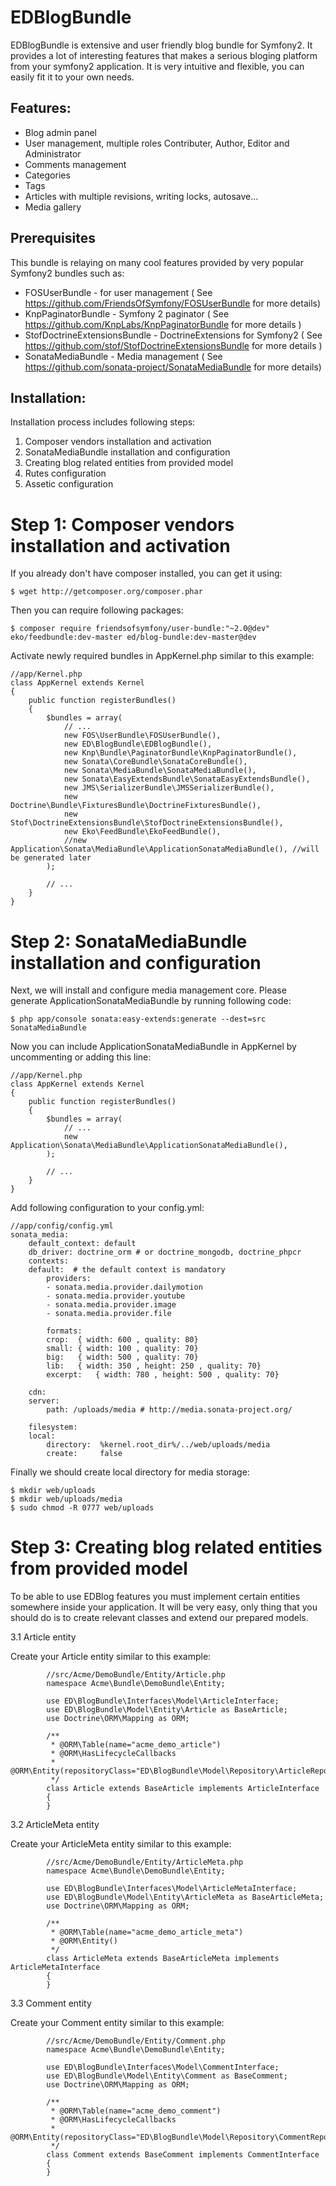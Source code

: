 EDBlogBundle
============

EDBlogBundle is extensive and user friendly blog bundle for Symfony2. It provides a lot of interesting features that makes a serious bloging platform from your symfony2 application. It is very intuitive and flexible, you can easily fit it to your own needs.

Features:
---------

* Blog admin panel
* User management, multiple roles Contributer, Author, Editor and Administrator
* Comments management
* Categories
* Tags
* Articles with multiple revisions, writing locks, autosave...
* Media gallery

Prerequisites
-------------

This bundle is relaying on many cool features provided by very popular Symfony2 bundles such as:
 * FOSUserBundle - for user management ( See https://github.com/FriendsOfSymfony/FOSUserBundle for more details)
 * KnpPaginatorBundle - Symfony 2 paginator ( See https://github.com/KnpLabs/KnpPaginatorBundle for more details )
 * StofDoctrineExtensionsBundle - DoctrineExtensions for Symfony2 ( See https://github.com/stof/StofDoctrineExtensionsBundle for more details )
 * SonataMediaBundle - Media management ( See https://github.com/sonata-project/SonataMediaBundle for more details)

Installation:
-------------

Installation process includes following steps:
 1. Composer vendors installation and activation
 2. SonataMediaBundle installation and configuration
 3. Creating blog related entities from provided model
 4. Rutes configuration
 5. Assetic configuration
 
Step 1: Composer vendors installation and activation
====================================================
If you already don't have composer installed, you can get it using:

    $ wget http://getcomposer.org/composer.phar

Then you can require following packages:
     
    $ composer require friendsofsymfony/user-bundle:"~2.0@dev" eko/feedbundle:dev-master ed/blog-bundle:dev-master@dev

Activate newly required bundles in AppKernel.php similar to this example:

    //app/Kernel.php
    class AppKernel extends Kernel
    {
        public function registerBundles()
        {
            $bundles = array(
                // ...
                new FOS\UserBundle\FOSUserBundle(),	
                new ED\BlogBundle\EDBlogBundle(),
                new Knp\Bundle\PaginatorBundle\KnpPaginatorBundle(),
                new Sonata\CoreBundle\SonataCoreBundle(),
                new Sonata\MediaBundle\SonataMediaBundle(),
                new Sonata\EasyExtendsBundle\SonataEasyExtendsBundle(),
                new JMS\SerializerBundle\JMSSerializerBundle(),
                new Doctrine\Bundle\FixturesBundle\DoctrineFixturesBundle(),
                new Stof\DoctrineExtensionsBundle\StofDoctrineExtensionsBundle(),
                new Eko\FeedBundle\EkoFeedBundle(),
                //new Application\Sonata\MediaBundle\ApplicationSonataMediaBundle(), //will be generated later	
            );

            // ...
        }
    }
    
Step 2: SonataMediaBundle installation and configuration
========================================================

Next, we will install and configure media management core. Please generate ApplicationSonataMediaBundle by running following code:
    
    $ php app/console sonata:easy-extends:generate --dest=src SonataMediaBundle
    
Now you can include ApplicationSonataMediaBundle in AppKernel by uncommenting or adding this line:

    //app/Kernel.php
    class AppKernel extends Kernel
    {
        public function registerBundles()
        {
            $bundles = array(
                // ...
		        new Application\Sonata\MediaBundle\ApplicationSonataMediaBundle(),	
		    );
            
            // ...
        }
    }
    
Add following configuration to your config.yml:

    //app/config/config.yml
    sonata_media:
        default_context: default
        db_driver: doctrine_orm # or doctrine_mongodb, doctrine_phpcr
        contexts:
        default:  # the default context is mandatory
            providers:
            - sonata.media.provider.dailymotion
            - sonata.media.provider.youtube
            - sonata.media.provider.image
            - sonata.media.provider.file

            formats:
            crop:  { width: 600 , quality: 80}
            small: { width: 100 , quality: 70}
            big:   { width: 500 , quality: 70}
            lib:   { width: 350 , height: 250 , quality: 70}
            excerpt:   { width: 780 , height: 500 , quality: 70}

        cdn:
        server:
            path: /uploads/media # http://media.sonata-project.org/

        filesystem:
        local:
            directory:  %kernel.root_dir%/../web/uploads/media
            create:     false
            
Finally we should create local directory for media storage:

    $ mkdir web/uploads
    $ mkdir web/uploads/media
    $ sudo chmod -R 0777 web/uploads
    
Step 3: Creating blog related entities from provided model
==========================================================

To be able to use EDBlog features you must implement certain entities somewhere inside your application. It will be very easy, only thing that you should do is to create relevant classes and extend our prepared models.

3.1 Article entity

Create your Article entity similar to this example:
     
            //src/Acme/DemoBundle/Entity/Article.php
            namespace Acme\Bundle\DemoBundle\Entity; 
            
            use ED\BlogBundle\Interfaces\Model\ArticleInterface;
            use ED\BlogBundle\Model\Entity\Article as BaseArticle;
            use Doctrine\ORM\Mapping as ORM;
        
            /**
             * @ORM\Table(name="acme_demo_article")
             * @ORM\HasLifecycleCallbacks
             * @ORM\Entity(repositoryClass="ED\BlogBundle\Model\Repository\ArticleRepository")
             */
            class Article extends BaseArticle implements ArticleInterface
            {
            }
        
3.2 ArticleMeta entity

Create your ArticleMeta entity similar to this example:
        
            //src/Acme/DemoBundle/Entity/ArticleMeta.php
            namespace Acme\Bundle\DemoBundle\Entity; 
            
            use ED\BlogBundle\Interfaces\Model\ArticleMetaInterface;
            use ED\BlogBundle\Model\Entity\ArticleMeta as BaseArticleMeta;
            use Doctrine\ORM\Mapping as ORM;
    
            /**
             * @ORM\Table(name="acme_demo_article_meta")
             * @ORM\Entity()
             */
            class ArticleMeta extends BaseArticleMeta implements ArticleMetaInterface
            {
            }
            
3.3 Comment entity

Create your Comment entity similar to this example:
            
            //src/Acme/DemoBundle/Entity/Comment.php
            namespace Acme\Bundle\DemoBundle\Entity; 
            
            use ED\BlogBundle\Interfaces\Model\CommentInterface;
            use ED\BlogBundle\Model\Entity\Comment as BaseComment;
            use Doctrine\ORM\Mapping as ORM;

            /**
             * @ORM\Table(name="acme_demo_comment")
             * @ORM\HasLifecycleCallbacks
             * @ORM\Entity(repositoryClass="ED\BlogBundle\Model\Repository\CommentRepository")
             */
            class Comment extends BaseComment implements CommentInterface
            {
            }            
